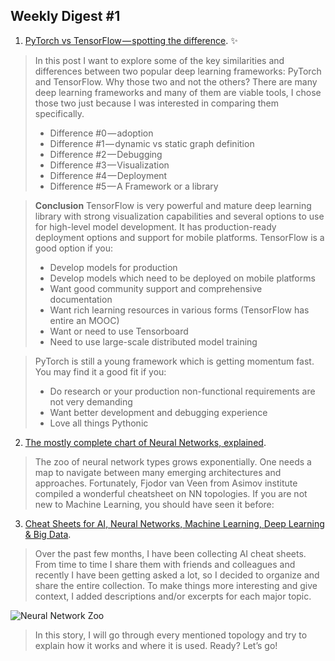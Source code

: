 ## Weekly Digest #1

1. [PyTorch vs TensorFlow — spotting the difference](https://medium.com/towards-data-science/pytorch-vs-tensorflow-spotting-the-difference-25c75777377b). :sparkles:
> In this post I want to explore some of the key similarities and differences between two popular deep learning frameworks: PyTorch and TensorFlow. Why those two and not the others? There are many deep learning frameworks and many of them are viable tools, I chose those two just because I was interested in comparing them specifically.
> - Difference #0 — adoption
> - Difference #1 — dynamic vs static graph definition
> - Difference #2 — Debugging
> - Difference #3 — Visualization
> - Difference #4 — Deployment
> - Difference #5 — A Framework or a library

> __Conclusion__
> TensorFlow is very powerful and mature deep learning library with strong visualization capabilities and several options to use for high-level model development. It has production-ready deployment options and support for mobile platforms. TensorFlow is a good option if you:
> - Develop models for production
> - Develop models which need to be deployed on mobile platforms
> - Want good community support and comprehensive documentation
> - Want rich learning resources in various forms (TensorFlow has entire an MOOC)
> - Want or need to use Tensorboard
> - Need to use large-scale distributed model training

> PyTorch is still a young framework which is getting momentum fast. You may find it a good fit if you:
> - Do research or your production non-functional requirements are not very demanding
> - Want better development and debugging experience
> - Love all things Pythonic

2. [The mostly complete chart of Neural Networks, explained](https://medium.com/towards-data-science/the-mostly-complete-chart-of-neural-networks-explained-3fb6f2367464).
>The zoo of neural network types grows exponentially. One needs a map to navigate between many emerging architectures and approaches.
Fortunately, Fjodor van Veen from Asimov institute compiled a wonderful cheatsheet on NN topologies. If you are not new to Machine Learning, you should have seen it before:


3. [Cheat Sheets for AI, Neural Networks, Machine Learning, Deep Learning & Big Data](https://becominghuman.ai/cheat-sheets-for-ai-neural-networks-machine-learning-deep-learning-big-data-678c51b4b463).
> Over the past few months, I have been collecting AI cheat sheets. From time to time I share them with friends and colleagues and recently I have been getting asked a lot, so I decided to organize and share the entire collection. To make things more interesting and give context, I added descriptions and/or excerpts for each major topic.

![Neural Network Zoo](/image/neuralnetworks.png)
> In this story, I will go through every mentioned topology and try to explain how it works and where it is used. Ready? Let’s go!


